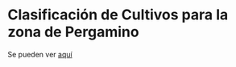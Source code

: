 # Clasificación de Cultivos para la zona de Pergamino

Se pueden ver [aquí](https://pamelapairo.github.io/cultivos/)
